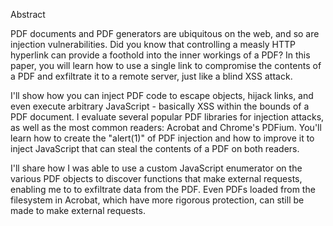 Abstract

PDF documents and PDF generators are ubiquitous on the web, and so are injection vulnerabilities. Did you know that controlling a measly HTTP hyperlink can provide a foothold into the inner workings of a PDF? In this paper, you will learn how to use a single link to compromise the contents of a PDF and exfiltrate it to a remote server, just like a blind XSS attack.

I'll show how you can inject PDF code to escape objects, hijack links, and even execute arbitrary JavaScript - basically XSS within the bounds of a PDF document. I evaluate several popular PDF libraries for injection attacks, as well as the most common readers: Acrobat and Chrome's PDFium. You'll learn how to create the "alert(1)" of PDF injection and how to improve it to inject JavaScript that can steal the contents of a PDF on both readers.

I'll share how I was able to use a custom JavaScript enumerator on the various PDF objects to discover functions that make external requests, enabling me to to exfiltrate data from the PDF. Even PDFs loaded from the filesystem in Acrobat, which have more rigorous protection, can still be made to make external requests. 
